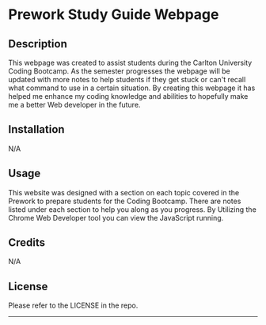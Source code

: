 # Prework Study Guide Webpage

## Description

This webpage was created to assist students during the Carlton University Coding Bootcamp. As the semester progresses the webpage will be updated with more notes to help students if they get stuck or can't recall what command to use in a certain situation. By creating this webpage it has helped me enhance my coding knowledge and abilities to hopefully make me a better Web developer in the future.


## Installation

N/A

## Usage

This website was designed with a section on each topic covered in the Prework to prepare students for the Coding Bootcamp. There are notes listed under each section to help you along as you progress. By Utilizing the Chrome Web Developer tool you can view the JavaScript running.

## Credits

N/A

## License

Please refer to the LICENSE in the repo.

---
